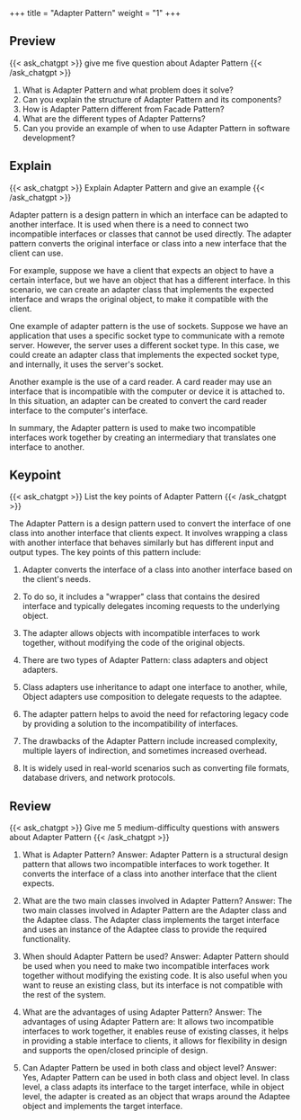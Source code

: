+++
title = "Adapter Pattern"
weight = "1"
+++
## Preview
{{< ask_chatgpt >}}
give me five question about Adapter Pattern
{{< /ask_chatgpt >}}



1. What is Adapter Pattern and what problem does it solve?
2. Can you explain the structure of Adapter Pattern and its components?
3. How is Adapter Pattern different from Facade Pattern?
4. What are the different types of Adapter Patterns?
5. Can you provide an example of when to use Adapter Pattern in software development?   

## Explain
{{< ask_chatgpt >}}
Explain Adapter Pattern and give an example
{{< /ask_chatgpt >}}



Adapter pattern is a design pattern in which an interface can be adapted to another interface. It is used when there is a need to connect two incompatible interfaces or classes that cannot be used directly. The adapter pattern converts the original interface or class into a new interface that the client can use.

For example, suppose we have a client that expects an object to have a certain interface, but we have an object that has a different interface. In this scenario, we can create an adapter class that implements the expected interface and wraps the original object, to make it compatible with the client.

One example of adapter pattern is the use of sockets. Suppose we have an application that uses a specific socket type to communicate with a remote server. However, the server uses a different socket type. In this case, we could create an adapter class that implements the expected socket type, and internally, it uses the server's socket.

Another example is the use of a card reader. A card reader may use an interface that is incompatible with the computer or device it is attached to. In this situation, an adapter can be created to convert the card reader interface to the computer's interface. 

In summary, the Adapter pattern is used to make two incompatible interfaces work together by creating an intermediary that translates one interface to another.   

## Keypoint
{{< ask_chatgpt >}}
List the key points of Adapter Pattern
{{< /ask_chatgpt >}}



The Adapter Pattern is a design pattern used to convert the interface of one class into another interface that clients expect. It involves wrapping a class with another interface that behaves similarly but has different input and output types. The key points of this pattern include:

1. Adapter converts the interface of a class into another interface based on the client's needs. 

2. To do so, it includes a "wrapper" class that contains the desired interface and typically delegates incoming requests to the underlying object. 

3. The adapter allows objects with incompatible interfaces to work together, without modifying the code of the original objects. 

4. There are two types of Adapter Pattern: class adapters and object adapters. 

5. Class adapters use inheritance to adapt one interface to another, while, Object adapters use composition to delegate requests to the adaptee. 

6. The adapter pattern helps to avoid the need for refactoring legacy code by providing a solution to the incompatibility of interfaces.

7. The drawbacks of the Adapter Pattern include increased complexity, multiple layers of indirection, and sometimes increased overhead. 

8. It is widely used in real-world scenarios such as converting file formats, database drivers, and network protocols.   

## Review
{{< ask_chatgpt >}}
Give me 5 medium-difficulty questions with answers about Adapter Pattern
{{< /ask_chatgpt >}}



1. What is Adapter Pattern?
Answer: Adapter Pattern is a structural design pattern that allows two incompatible interfaces to work together. It converts the interface of a class into another interface that the client expects.

2. What are the two main classes involved in Adapter Pattern?
Answer: The two main classes involved in Adapter Pattern are the Adapter class and the Adaptee class. The Adapter class implements the target interface and uses an instance of the Adaptee class to provide the required functionality.

3. When should Adapter Pattern be used?
Answer: Adapter Pattern should be used when you need to make two incompatible interfaces work together without modifying the existing code. It is also useful when you want to reuse an existing class, but its interface is not compatible with the rest of the system.

4. What are the advantages of using Adapter Pattern?
Answer: The advantages of using Adapter Pattern are: It allows two incompatible interfaces to work together, it enables reuse of existing classes, it helps in providing a stable interface to clients, it allows for flexibility in design and supports the open/closed principle of design.

5. Can Adapter Pattern be used in both class and object level?
Answer: Yes, Adapter Pattern can be used in both class and object level. In class level, a class adapts its interface to the target interface, while in object level, the adapter is created as an object that wraps around the Adaptee object and implements the target interface.   

